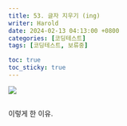 ```yaml
---
title: 53. 글자 지우기 (ing)
writer: Harold
date: 2024-02-13 04:13:00 +0800
categories: [코딩테스트]
tags: [코딩테스트, 보류중]

toc: true
toc_sticky: true
---
```

![](https://velog.velcdn.com/images/haroldfromk/post/bbf40c78-47a2-4fd1-a584-7e0a01e41679/image.png)

```swift

```

이렇게 한 이유.